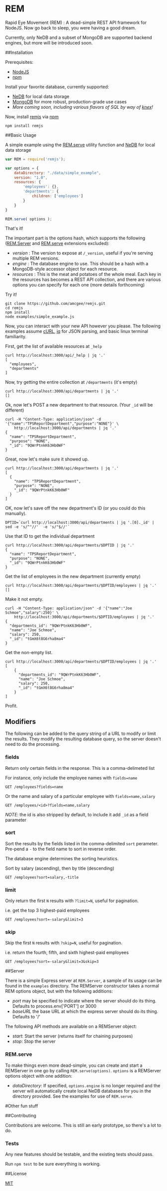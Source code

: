 # REM

Rapid Eye Movement (REM) : A dead-simple REST API framework for NodeJS.  Now go back to sleep, you were having a good dream.

Currently, only NeDB and a subset of MongoDB are supported backend engines, but more will be introduced soon.

##Installation

Prerequisites:

- [NodeJS](http://www.nodejs.org)
- [npm](http://www.npmjs.org)

Install your favorite database, currently supported: 

- [NeDB](https://github.com/louischatriot/nedb) for local data storage
- [MongoDB](http://www.mongodb.org/) for more robust, production-grade use cases
- *More coming soon, including various flavors of SQL by way of [knex](http://knexjs.org/)!*

Now, install [remjs](http://npmjs.org/package/remjs) via [npm](http://npmjs.org)
```shell
npm install remjs
```

##Basic Usage

A simple example using the [REM.serve](#rem-server-remserve) utility function and [NeDB](https://github.com/louischatriot/nedb) for local data storage
```javascript
var REM = require('remjs');

var options = {
    dataDirectory: "./data/simple_example",
    version: "1.0",
    resources: {
        'employees': {},
        'departments': {
            children: ['employees']
        }
    }
}

REM.serve( options );
```

That's it!

The important part is the options hash, which supports the following ([REM.Server](#rem-server) and [REM.serve](#rem-server-remserve) extensions excluded):

- *version* : The version to expose at `/_version`, useful if you're serving multiple REM versions.
- *engine* : The database engine to use.  This should be a hash with a MongoDB-style accessor object for each resource.
- *resources* : This is the meat and potatoes of the whole meal.  Each key in the resources has becomes a REST API collection, and there are various options you can specify for each one (more details forthcoming)

Try it!
```shell
git clone https://github.com/amcgee/remjs.git
cd remjs
npm install
node examples/simple_example.js
```

Now, you can interact with your new API however you please.  The following examples assume [cURL](http://curl.haxx.se/), [jq](http://stedolan.github.io/jq/) for JSON parsing, and basic linux terminal familiarity.

First, get the list of available resources at `_help`
```shell
curl http://localhost:3000/api/_help | jq '.'
[
  "employees",
  "departments"
]
```

Now, try getting the entire collection at `/departments` (it's empty)
```shell
curl http://localhost:3000/api/departments | jq '.'
[]
```

Ok, now let's POST a new department to that resource.  (Your `_id` will be different)
```shell
curl -H "Content-Type: application/json" -d '{"name":"TPSReportDepartment","purpose":"NONE"}' \
    http://localhost:3000/api/departments | jq '.'
{
  "name": "TPSReportDepartment",
  "purpose": "NONE",
  "_id": "9QWrPtnkK63Hb0WF"
}
```

Great, now let's make sure it showed up.
```shell
curl http://localhost:3000/api/departments | jq '.'
[
  {
    "name": "TPSReportDepartment",
    "purpose": "NONE",
    "_id": "9QWrPtnkK63Hb0WF"
  }
]
```

OK, now let's save off the new department's ID (or you could do this manually).
```shell
DPTID=`curl http://localhost:3000/api/departments | jq '.[0]._id' | sed -e 's/^"//'  -e 's/"$//'`
```

Use that ID to get the individual department
```shell
curl http://localhost:3000/api/departments/$DPTID | jq '.'
{
  "name": "TPSReportDepartment",
  "purpose": "NONE",
  "_id": "9QWrPtnkK63Hb0WF"
}
```

Get the list of employees in the new department (currently empty)
```shell
curl http://localhost:3000/api/departments/$DPTID/employees | jq '.'
[]
```

Make it not empty.
```shell
curl -H "Content-Type: application/json" -d '{"name":"Joe Schmoe","salary":250}' \
    http://localhost:3000/api/departments/$DPTID/employees | jq '.'
{
  "departments_id": "9QWrPtnkK63Hb0WF",
  "name": "Joe Schmoe",
  "salary": 250,
  "_id": "tGmX6t8G6rha8ma4"
}
```

Get the non-empty list.
```shell
curl http://localhost:3000/api/departments/$DPTID/employees | jq '.'
[
    {
      "departments_id": "9QWrPtnkK63Hb0WF",
      "name": "Joe Schmoe",
      "salary": 250,
      "_id": "tGmX6t8G6rha8ma4"
    }
]
```

Profit.

## Modifiers

The following can be added to the query string of a URL to modify or limit the results.  They modify the resulting database query, so the server doesn't need to do the processing.

### fields

Return only certain fields in the response.  This is a comma-delimeted list

For instance, only include the employee names with `fields=name`

```
GET /employees?fields=name
```

Or the name and salary of a particular employee with `fields=name,salary`

```
GET /employees/<id>?fields=name,salary
```

*NOTE*: the id is also stripped by default, to include it add `_id` as a field parameter

### sort

Sort the results by the fields listed in the comma-delimited `sort` perameter.  Pre-pend a `-` to the field name to sort in reverse order.

The database engine determines the sorting heuristics.

Sort by salary (ascending), then by title (descending)

```
GET /employees?sort=salary,-title
```


### limit

Only return the first `N` results with `?limit=N`, useful for pagination.

i.e. get the top 3 highest-paid employees

```
GET /employees?sort=-salary&limit=3
```

### skip

Skip the first `N` results with `?skip=N`, useful for pagination.

i.e. return the fourth, fifth, and sixth highest-paid employees

```
GET /employees?sort=-salary&limit=3&skip=3
```

##Server

There is a simple Express server at `REM.Server`, a sample of its usage can be found in the `examples` directory.  The REMServer constructor takes a normal REM options object, but with the following additions:

- *port* may be specified to indicate where the server should do its thing.  Defaults to process.env['PORT'] or 3000
- *baseURL* the base URL at which the express server should do its thing.  Defaults to '/'

The following API methods are available on a REMServer object:

- *start*: Start the server (returns itself for chaining purposes)
- *stop*: Stop the server

### REM.serve

To make things even more dead-simple, you can create and start a REMServer in one go by calling `REM.serve(options)`.  `options` is a REMServer options object with one addition:

- *dataDirectory*: If specified, `options.engine` is no longer required and the server will automatically create local NeDB databases for you in the directory provided.  See the examples for use of `REM.serve`.

#Other fun stuff

##Contributing

Contributions are welcome.  This is still an early prototype, so there's a lot to do.

### Tests

Any new features should be testable, and the existing tests should pass.

Run `npm test` to be sure everything is working.

##License

[MIT](http://opensource.org/licenses/MIT)
